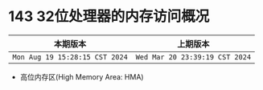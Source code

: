 # 143 32位处理器的内存访问概况

|本期版本| 上期版本
|:---:|:---:
`Mon Aug 19 15:28:15 CST 2024` | `Wed Mar 20 23:39:19 CST 2024`


* 高位内存区(High Memory Area: HMA)